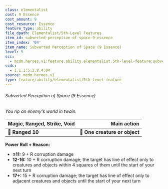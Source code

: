 ```yaml
---
class: elementalist
cost: 9 Essence
cost_amount: 9
cost_resource: Essence
feature_type: ability
file_dpath: Elementalist/5th-Level Features
item_id: subverted-perception-of-space-9-essence
item_index: '04'
item_name: Subverted Perception of Space (9 Essence)
level: 5
scc:
  - mcdm.heroes.v1:feature.ability.elementalist.5th-level-feature:subverted-perception-of-space-9-essence
scdc:
  - 1.1.1:5.2.8.4:04
source: mcdm.heroes.v1
type: feature/ability/elementalist/5th-level-feature
---
```


###### Subverted Perception of Space (9 Essence)

*You rip an enemy's world in twain.*

| **Magic, Ranged, Strike, Void** |               **Main action** |
| ------------------------------- | ----------------------------: |
| **📏 Ranged 10**                | **🎯 One creature or object** |

**Power Roll + Reason:**

- **≤11:** 9 + R corruption damage
- **12-16:** 10 + R corruption damage; the target has line of effect only to creatures and objects within 4 squares of them until the start of your next turn
- **17+:** 15 + R corruption damage; the target has line of effect only to adjacent creatures and objects until the start of your next turn
